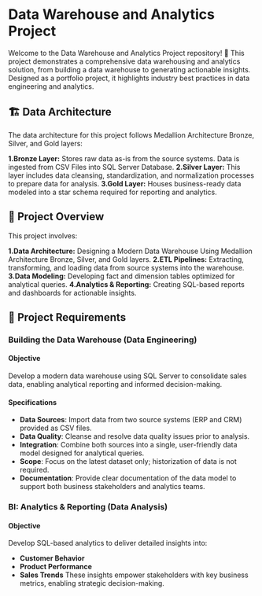 # Data Warehouse and Analytics Project
Welcome to the Data Warehouse and Analytics Project repository! 🚀
This project demonstrates a comprehensive data warehousing and analytics solution, from building a data warehouse to generating actionable insights. Designed as a portfolio project, it highlights industry best practices in data engineering and analytics.

## 🏗️ Data Architecture

The data architecture for this project follows Medallion Architecture Bronze, Silver, and Gold layers:

  **1.Bronze Layer:** Stores raw data as-is from the source systems. Data is ingested from CSV Files into SQL Server Database.
  **2.Silver Layer:** This layer includes data cleansing, standardization, and normalization processes to prepare data for analysis.
  **3.Gold Layer:** Houses business-ready data modeled into a star schema required for reporting and analytics.

## 📖 Project Overview

This project involves:

  **1.Data Architecture:** Designing a Modern Data Warehouse Using Medallion Architecture Bronze, Silver, and Gold layers.
  **2.ETL Pipelines:** Extracting, transforming, and loading data from source systems into the warehouse.
  **3.Data Modeling:** Developing fact and dimension tables optimized for analytical queries.
  **4.Analytics & Reporting:** Creating SQL-based reports and dashboards for actionable insights.


## 🚀 Project Requirements

### Building the Data Warehouse (Data Engineering)

#### Objective
Develop a modern data warehouse using SQL Server to consolidate sales data, enabling analytical reporting and informed decision-making.

#### Specifications
- **Data Sources**: Import data from two source systems (ERP and CRM) provided as CSV files.
- **Data Quality**: Cleanse and resolve data quality issues prior to analysis.
- **Integration**: Combine both sources into a single, user-friendly data model designed for analytical queries.
- **Scope**: Focus on the latest dataset only; historization of data is not required.
- **Documentation**: Provide clear documentation of the data model to support both business stakeholders and analytics teams.


### BI: Analytics & Reporting (Data Analysis)

#### Objective
Develop SQL-based analytics to deliver detailed insights into:

- **Customer Behavior**
- **Product Performance**
- **Sales Trends**
These insights empower stakeholders with key business metrics, enabling strategic decision-making.
